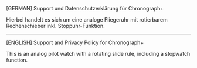 [GERMAN]
Support und Datenschutzerklärung für Chronograph+

Hierbei handelt es sich um eine analoge Fliegeruhr mit rotierbarem Rechenschieber inkl. Stoppuhr-Funktion.

-----

[ENGLISH]
Support and Privacy Policy for Chronograph+

This is an analog pilot watch with a rotating slide rule, including a stopwatch function.
